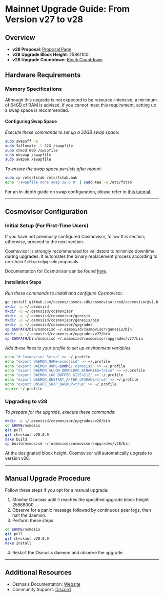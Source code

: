 # Mainnet Upgrade Guide: From Version v27 to v28

## Overview

- **v28 Proposal**: [Proposal Page](https://www.mintscan.io/osmosis/proposals/T.B.D)
- **v28 Upgrade Block Height**: 25861100
- **v28 Upgrade Countdown**: [Block Countdown](https://www.mintscan.io/osmosis/blocks/25861100)

## Hardware Requirements

### Memory Specifications

Although this upgrade is not expected to be resource-intensive, a minimum of 64GB of RAM is advised. If you cannot meet this requirement, setting up a swap space is recommended.

#### Configuring Swap Space

_Execute these commands to set up a 32GB swap space_:

```sh
sudo swapoff -a
sudo fallocate -l 32G /swapfile
sudo chmod 600 /swapfile
sudo mkswap /swapfile
sudo swapon /swapfile
```

_To ensure the swap space persists after reboot_:

```sh
sudo cp /etc/fstab /etc/fstab.bak
echo '/swapfile none swap sw 0 0' | sudo tee -a /etc/fstab
```

For an in-depth guide on swap configuration, please refer to [this tutorial](https://www.digitalocean.com/community/tutorials/how-to-add-swap-space-on-ubuntu-20-04).

---

## Cosmovisor Configuration

### Initial Setup (For First-Time Users)

If you have not previously configured Cosmovisor, follow this section; otherwise, proceed to the next section.

Cosmovisor is strongly recommended for validators to minimize downtime during upgrades. It automates the binary replacement process according to on-chain `SoftwareUpgrade` proposals.

Documentation for Cosmovisor can be found [here](https://docs.cosmos.network/main/tooling/cosmovisor).

#### Installation Steps

_Run these commands to install and configure Cosmovisor_:

```sh
go install github.com/cosmos/cosmos-sdk/cosmovisor/cmd/cosmovisor@v1.0.0
mkdir -p ~/.osmosisd
mkdir -p ~/.osmosisd/cosmovisor
mkdir -p ~/.osmosisd/cosmovisor/genesis
mkdir -p ~/.osmosisd/cosmovisor/genesis/bin
mkdir -p ~/.osmosisd/cosmovisor/upgrades
cp $GOPATH/bin/osmosisd ~/.osmosisd/cosmovisor/genesis/bin
mkdir -p ~/.osmosisd/cosmovisor/upgrades/v27/bin
cp $GOPATH/bin/osmosisd ~/.osmosisd/cosmovisor/upgrades/v27/bin
```

_Add these lines to your profile to set up environment variables_:

```sh
echo "# Cosmovisor Setup" >> ~/.profile
echo "export DAEMON_NAME=osmosisd" >> ~/.profile
echo "export DAEMON_HOME=$HOME/.osmosisd" >> ~/.profile
echo "export DAEMON_ALLOW_DOWNLOAD_BINARIES=false" >> ~/.profile
echo "export DAEMON_LOG_BUFFER_SIZE=512" >> ~/.profile
echo "export DAEMON_RESTART_AFTER_UPGRADE=true" >> ~/.profile
echo "export UNSAFE_SKIP_BACKUP=true" >> ~/.profile
source ~/.profile
```

### Upgrading to v28

_To prepare for the upgrade, execute these commands_:

```sh
mkdir -p ~/.osmosisd/cosmovisor/upgrades/v28/bin
cd $HOME/osmosis
git pull
git checkout v28.0.0
make build
cp build/osmosisd ~/.osmosisd/cosmovisor/upgrades/v28/bin
```

At the designated block height, Cosmovisor will automatically upgrade to version v28.

---

## Manual Upgrade Procedure

Follow these steps if you opt for a manual upgrade:

1. Monitor Osmosis until it reaches the specified upgrade block height: 25866000.
2. Observe for a panic message followed by continuous peer logs, then halt the daemon.
3. Perform these steps:

```sh
cd $HOME/osmosis
git pull
git checkout v28.0.0
make install
```

4. Restart the Osmosis daemon and observe the upgrade.

---

## Additional Resources

- Osmosis Documentation: [Website](https://docs.osmosis.zone)
- Community Support: [Discord](https://discord.gg/pAxjcFnAFH)
